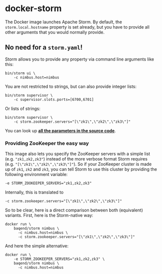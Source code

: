 # docker-storm

The Docker image launches Apache Storm. By default, the `storm.local.hostname` property is set already, but you have to provide all other arguments that you would normally provide.

## No need for a `storm.yaml`!

Storm allows you to provide any property via command line arguments like this:

	bin/storm ui \
        -c nimbus.host=nimbus
You are not restricted to strings, but can also provide integer lists:

	bin/storm supervisor \
        -c supervisor.slots.ports=[6700,6701]
Or lists of strings:

	bin/storm supervisor \
        -c storm.zookeeper.servers="[\"zk1\",\"zk2\",\"zk3\"]"

You can look up [**all the parameters in the source code**](https://github.com/apache/storm/blob/0.9.3-branch/storm-core/src/jvm/backtype/storm/Config.java).


### Providing ZooKeeper the easy way

This image also lets you specify the ZooKeeper servers with a simple list (e.g. `"zk1,zk2,zk3"`) instead of the more verbose format Storm requires (e.g. `"[\"zk1\",\"zk2\",\"zk3\"]"`). 
So if your ZooKeeper cluster is made up of `zk1`, `zk2` and `zk3`, you can tell Storm to use this cluster by providing the following environment variable:

	-e STORM_ZOOKEEPER_SERVERS="zk1,zk2,zk3"

Internally, this is translated to 

	-c storm.zookeeper.servers="[\"zk1\",\"zk2\",\"zk3\"]"

So to be clear, here is a direct comparison between both (equivalent) variants. First, here is the Storm-native way:  

	docker run \
	    baqend/storm nimbus \
	      -c nimbus.host=nimbus \
          -c storm.zookeeper.servers="[\"zk1\",\"zk2\",\"zk3\"]"

And here the simple alternative:

	docker run \
	    -e STORM_ZOOKEEPER_SERVERS="zk1,zk2,zk3" \
	    baqend/storm nimbus \
	      -c nimbus.host=nimbus
